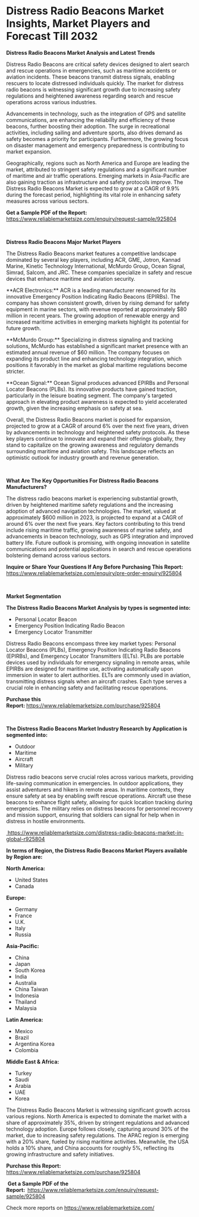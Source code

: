 <p><h1>Distress Radio Beacons Market Insights, Market Players and Forecast Till 2032</h1></p><p><strong>Distress Radio Beacons Market Analysis and Latest Trends</strong></p>
<p><p>Distress Radio Beacons are critical safety devices designed to alert search and rescue operations in emergencies, such as maritime accidents or aviation incidents. These beacons transmit distress signals, enabling rescuers to locate distressed individuals quickly. The market for distress radio beacons is witnessing significant growth due to increasing safety regulations and heightened awareness regarding search and rescue operations across various industries.</p><p>Advancements in technology, such as the integration of GPS and satellite communications, are enhancing the reliability and efficiency of these beacons, further boosting their adoption. The surge in recreational activities, including sailing and adventure sports, also drives demand as safety becomes a priority for participants. Furthermore, the growing focus on disaster management and emergency preparedness is contributing to market expansion.</p><p>Geographically, regions such as North America and Europe are leading the market, attributed to stringent safety regulations and a significant number of maritime and air traffic operations. Emerging markets in Asia-Pacific are also gaining traction as infrastructure and safety protocols improve. The Distress Radio Beacons Market is expected to grow at a CAGR of 9.9% during the forecast period, highlighting its vital role in enhancing safety measures across various sectors.</p></p>
<p><strong>Get a Sample PDF of the Report:&nbsp;</strong> <a href="https://www.reliablemarketsize.com/enquiry/request-sample/925804?utm_campaign=3537&utm_medium=2&utm_source=Github&utm_content=ia&utm_term=09042025&utm_id=distress-radio-beacons">https://www.reliablemarketsize.com/enquiry/request-sample/925804</a></p>
<p>&nbsp;</p>
<p><strong>Distress Radio Beacons Major Market Players</strong></p>
<p><p>The Distress Radio Beacons market features a competitive landscape dominated by several key players, including ACR, GME, Jotron, Kannad Marine, Kinetic Technology International, McMurdo Group, Ocean Signal, Simrad, Salcom, and JRC. These companies specialize in safety and rescue devices that enhance maritime and aviation security.</p><p>**ACR Electronics:** ACR is a leading manufacturer renowned for its innovative Emergency Position Indicating Radio Beacons (EPIRBs). The company has shown consistent growth, driven by rising demand for safety equipment in marine sectors, with revenue reported at approximately $80 million in recent years. The growing adoption of renewable energy and increased maritime activities in emerging markets highlight its potential for future growth.</p><p>**McMurdo Group:** Specializing in distress signaling and tracking solutions, McMurdo has established a significant market presence with an estimated annual revenue of $60 million. The company focuses on expanding its product line and enhancing technology integration, which positions it favorably in the market as global maritime regulations become stricter.</p><p>**Ocean Signal:** Ocean Signal produces advanced EPIRBs and Personal Locator Beacons (PLBs). Its innovative products have gained traction, particularly in the leisure boating segment. The company's targeted approach in elevating product awareness is expected to yield accelerated growth, given the increasing emphasis on safety at sea.</p><p>Overall, the Distress Radio Beacons market is poised for expansion, projected to grow at a CAGR of around 6% over the next five years, driven by advancements in technology and heightened safety protocols. As these key players continue to innovate and expand their offerings globally, they stand to capitalize on the growing awareness and regulatory demands surrounding maritime and aviation safety. This landscape reflects an optimistic outlook for industry growth and revenue generation.</p></p>
<p>&nbsp;</p>
<p><strong>What Are The Key Opportunities For Distress Radio Beacons Manufacturers?</strong></p>
<p><p>The distress radio beacons market is experiencing substantial growth, driven by heightened maritime safety regulations and the increasing adoption of advanced navigation technologies. The market, valued at approximately $600 million in 2023, is projected to expand at a CAGR of around 6% over the next five years. Key factors contributing to this trend include rising maritime traffic, growing awareness of marine safety, and advancements in beacon technology, such as GPS integration and improved battery life. Future outlook is promising, with ongoing innovation in satellite communications and potential applications in search and rescue operations bolstering demand across various sectors.</p></p>
<p><strong>Inquire or Share Your Questions If Any Before Purchasing This Report:</strong> <a href="https://www.reliablemarketsize.com/enquiry/pre-order-enquiry/925804?utm_campaign=3537&utm_medium=2&utm_source=Github&utm_content=ia&utm_term=09042025&utm_id=distress-radio-beacons">https://www.reliablemarketsize.com/enquiry/pre-order-enquiry/925804</a></p>
<p>&nbsp;</p>
<p><strong>Market Segmentation</strong></p>
<p><strong>The Distress Radio Beacons Market Analysis by types is segmented into:</strong></p>
<p><ul><li>Personal Locator Beacon</li><li>Emergency Position Indicating Radio Beacon</li><li>Emergency Locator Transmitter</li></ul></p>
<p><p>Distress Radio Beacons encompass three key market types: Personal Locator Beacons (PLBs), Emergency Position Indicating Radio Beacons (EPIRBs), and Emergency Locator Transmitters (ELTs). PLBs are portable devices used by individuals for emergency signaling in remote areas, while EPIRBs are designed for maritime use, activating automatically upon immersion in water to alert authorities. ELTs are commonly used in aviation, transmitting distress signals when an aircraft crashes. Each type serves a crucial role in enhancing safety and facilitating rescue operations.</p></p>
<p><strong>Purchase this Report:&nbsp;</strong><a href="https://www.reliablemarketsize.com/purchase/925804?utm_campaign=3537&utm_medium=2&utm_source=Github&utm_content=ia&utm_term=09042025&utm_id=distress-radio-beacons">https://www.reliablemarketsize.com/purchase/925804</a></p>
<p>&nbsp;</p>
<p><strong>The Distress Radio Beacons Market Industry Research by Application is segmented into:</strong></p>
<p><ul><li>Outdoor</li><li>Maritime</li><li>Aircraft</li><li>Military</li></ul></p>
<p><p>Distress radio beacons serve crucial roles across various markets, providing life-saving communication in emergencies. In outdoor applications, they assist adventurers and hikers in remote areas. In maritime contexts, they ensure safety at sea by enabling swift rescue operations. Aircraft use these beacons to enhance flight safety, allowing for quick location tracking during emergencies. The military relies on distress beacons for personnel recovery and mission support, ensuring that soldiers can signal for help when in distress in hostile environments.</p></p>
<p><a href="https://www.reliablemarketsize.com/distress-radio-beacons-market-in-global-r925804?utm_campaign=3537&utm_medium=2&utm_source=Github&utm_content=ia&utm_term=09042025&utm_id=distress-radio-beacons">&nbsp;https://www.reliablemarketsize.com/distress-radio-beacons-market-in-global-r925804</a></p>
<p><strong>In terms of Region, the Distress Radio Beacons Market Players available by Region are:</strong></p>
<p>
    <p> <strong> North America: </strong>
        <ul>
            <li>United States</li>
            <li>Canada</li>
        </ul>
        </p> 
    <p> <strong> Europe: </strong>
        <ul>
            <li>Germany</li>
            <li>France</li>
            <li>U.K.</li>
            <li>Italy</li>
            <li>Russia</li>
        </ul>
        </p> 
    <p> <strong> Asia-Pacific: </strong>
        <ul>
            <li>China</li>
            <li>Japan</li>
            <li>South Korea</li>
            <li>India</li>
            <li>Australia</li>
            <li>China Taiwan</li>
            <li>Indonesia</li>
            <li>Thailand</li>
            <li>Malaysia</li>
        </ul>
        </p> 
    <p> <strong> Latin America: </strong>
        <ul>
            <li>Mexico</li>
            <li>Brazil</li>
            <li>Argentina Korea</li>
            <li>Colombia</li>
        </ul>
        </p> 
    <p> <strong> Middle East & Africa: </strong>
        <ul>
            <li>Turkey</li>
            <li>Saudi</li>
            <li>Arabia</li>
            <li>UAE</li>
            <li>Korea</li>
        </ul>
    </p>
    </p>
<p><p>The Distress Radio Beacons Market is witnessing significant growth across various regions. North America is expected to dominate the market with a share of approximately 35%, driven by stringent regulations and advanced technology adoption. Europe follows closely, capturing around 30% of the market, due to increasing safety regulations. The APAC region is emerging with a 20% share, fueled by rising maritime activities. Meanwhile, the USA holds a 10% share, and China accounts for roughly 5%, reflecting its growing infrastructure and safety initiatives.</p></p>
<p><strong>Purchase this Report: </strong><a href="https://www.reliablemarketsize.com/purchase/925804?utm_campaign=3537&utm_medium=2&utm_source=Github&utm_content=ia&utm_term=09042025&utm_id=distress-radio-beacons">https://www.reliablemarketsize.com/purchase/925804</a></p>
<p>&nbsp;<strong>Get a Sample PDF of the Report:&nbsp;&nbsp;</strong><a href="https://www.reliablemarketsize.com/enquiry/request-sample/925804?utm_campaign=3537&utm_medium=2&utm_source=Github&utm_content=ia&utm_term=09042025&utm_id=distress-radio-beacons">https://www.reliablemarketsize.com/enquiry/request-sample/925804</a></p>
<p><strong></strong></p>
<p>Check more reports on <a href="https://www.reliablemarketsize.com/?utm_campaign=3537&utm_medium=2&utm_source=Github&utm_content=ia&utm_term=09042025&utm_id=distress-radio-beacons">https://www.reliablemarketsize.com/</a></p>